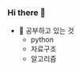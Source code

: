 ### Hi there 👋


<!-- **k-redstone/k-redstone** is a ✨ _special_ ✨ repository because its `README.md` (this file) appears on your GitHub profile.

Here are some ideas to get you started: -->
<!-- - 🔭 I’m currently working on ...
- 👯 I’m looking to collaborate on ...
- 🤔 I’m looking for help with ...
- 💬 Ask me about ...
- 📫 How to reach me: ...
- 😄 Pronouns: ...
- ⚡ Fun fact: ... -->


- 🌱 공부하고 있는 것
    - python
    - 자료구조
    - 알고리즘

